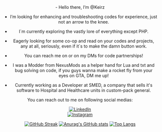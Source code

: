 <center>- Hello there, I’m @Keirz

- I’m looking for enhancing and troubleshooting codes for experience, just not an arrow to the knee.

- I`m currently exploring the vastly lore of everything except PHP.

- Eagerly looking for some co-op and read on your codes and projects, any at all, seriously, even if it`s to make the damn button work.

- You can reach me on  or on my DMs for code partnerships!

- I was a Modder from NexusMods as a helper hand for Lua and txt and bug solving on code, if you guys wanna make a rocket fly from your eyes on GTA, DM me up!

- Currently working as a Developer at SMED, a company that sells it's software to Hospital and Healthcare units in custom-pack general.</center>


<p><center>You can reach out to me on following social medias:</center></p>
<p></p>
<p></p>
<p>
<center><a href="https://www.linkedin.com/in/pedro-q-b068621b6"><img src="https://img.icons8.com/color/48/000000/linkedin.png" alt="LinkedIn"></a>
<center><a href="https://www.instagram.com/pkeroz/"><img src="https://img.icons8.com/color/48/000000/instagram-new--v1.png" alt="Instagram"></a></center>
</p>


[1]: https://www.instagram.com/pkeroz/
[2]: https://www.linkedin.com/in/pedro-q-b068621b6/

[![GitHub Streak](https://github-readme-streak-stats.herokuapp.com/?user=Keirz)](https://git.io/streak-stats)
[![Anurag's GitHub stats](https://github-readme-stats.vercel.app/api?username=Keirz)](https://github.com/anuraghazra/github-readme-stats)
[![Top Langs](https://github-readme-stats.vercel.app/api/top-langs/?username=anuraghazra&layout=compact)](https://github.com/anuraghazra/github-readme-stats)




</center>
